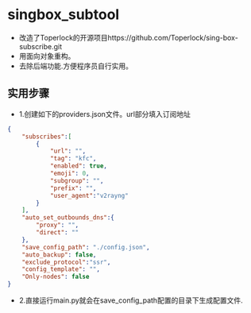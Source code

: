 # singbox_subtool
- 改造了Toperlock的开源项目https://github.com/Toperlock/sing-box-subscribe.git
- 用面向对象重构。
- 去除后端功能.方便程序员自行实用。

## 实用步骤
- 1.创建如下的providers.json文件。url部分填入订阅地址
```json
{
    "subscribes":[
        {
            "url": "",
            "tag": "kfc",
            "enabled": true,
            "emoji": 0,
            "subgroup": "",
            "prefix": "",
            "user_agent":"v2rayng"
        }
    ],
    "auto_set_outbounds_dns":{
        "proxy": "",
        "direct": ""
    },
    "save_config_path": "./config.json",
    "auto_backup": false,
    "exclude_protocol":"ssr",
    "config_template": "",
    "Only-nodes": false
}
```
- 2.直接运行main.py就会在save_config_path配置的目录下生成配置文件.